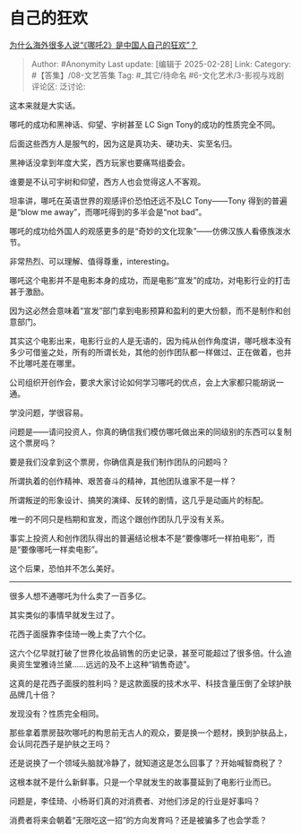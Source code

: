 # 自己的狂欢
[为什么海外很多人说“《哪吒2》是中国人自己的狂欢”？](https://www.zhihu.com/question/12610038147/answer/111934643168)

> Author: #Anonymity
> Last update: [编辑于 2025-02-28]
> Link:
> Category: #【答集】/08-文艺答集 
> Tag: #_其它/待命名 #6-文化艺术/3-影视与戏剧 
> 评论区:
> 泛讨论:
  
这本来就是大实话。

哪吒的成功和黑神话、仰望、宇树甚至 LC Sign Tony的成功的性质完全不同。

后面这些西方人是服气的，因为这是真功夫、硬功夫、实至名归。

黑神话没拿到年度大奖，西方玩家也要痛骂组委会。

谁要是不认可宇树和仰望，西方人也会觉得这人不客观。

坦率讲，哪吒在英语世界的观感评价恐怕还远不及LC Tony——Tony 得到的普遍是“blow me away”，而哪吒得到的多半会是“not bad”。

  

哪吒的成功给外国人的观感更多的是“奇妙的文化现象”——仿佛汉族人看傣族泼水节。

非常热烈、可以理解、值得尊重，interesting。

哪吒这个电影并不是电影本身的成功，而是电影“宣发”的成功，对电影行业的打击甚于激励。

因为这必然会意味着“宣发”部门拿到电影预算和盈利的更大份额，而不是制作和创意部门。

其实这个电影出来，电影行业的人是无语的，因为纯从创作角度讲，哪吒根本没有多少可借鉴之处，所有的所谓长处，其他的创作团队都一样做过、正在做着，也并不比哪吒差在哪里。

公司组织开创作会，要求大家讨论如何学习哪吒的优点，会上大家都只能胡说一通。

学没问题，学很容易。

问题是——请问投资人，你真的确信我们模仿哪吒做出来的同级别的东西可以复制这个票房吗？

要是我们没拿到这个票房，你确信真是我们制作团队的问题吗？

所谓执着的创作精神、艰苦奋斗的精神，其他团队谁家不是一样？

所谓叛逆的形象设计、搞笑的演绎、反转的剧情，这几乎是动画片的标配。

唯一的不同只是档期和宣发，而这个跟创作团队几乎没有关系。

事实上投资人和创作团队得出的普遍结论根本不是“要像哪吒一样拍电影”，而是“要像哪吒一样卖电影”。

这个后果，恐怕并不怎么美好。

---

很多人想不通哪吒为什么卖了一百多亿。

其实类似的事情早就发生过了。

花西子面膜靠李佳琦一晚上卖了六个亿。

这六个亿早就打破了世界化妆品销售的历史记录，甚至可能超过了很多倍。什么迪奥资生堂雅诗兰黛……远远的及不上这种“销售奇迹”。

这真的是花西子面膜的胜利吗？是这款面膜的技术水平、科技含量压倒了全球护肤品牌几十倍？

发现没有？性质完全相同。

那些拿着票房鼓吹哪吒的构思前无古人的观众，要是换一个题材，换到护肤品上，会认同花西子是护肤之王吗？

还是说换了一个领域头脑就冷静了，就知道这是怎么回事了？开始喊智商税了？

  

这根本就不是什么新鲜事。只是一个早就发生的故事蔓延到了电影行业而已。

问题是，李佳琦、小杨哥们真的对消费者、对他们涉足的行业是好事吗？

消费者将来会朝着“无限吃这一招”的方向发育吗？还是被骗多了也会学乖？
